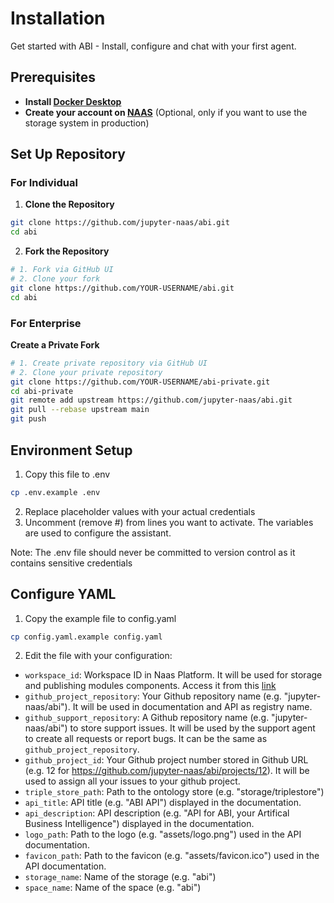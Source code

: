# Installation

Get started with ABI - Install, configure and chat with your first agent.

## Prerequisites

- **Install [Docker Desktop](https://www.docker.com/products/docker-desktop/)**
- **Create your account on [NAAS](https://naas.ai)** (Optional, only if you want to use the storage system in production)

## Set Up Repository

### For Individual

1. **Clone the Repository**
```bash
git clone https://github.com/jupyter-naas/abi.git
cd abi
```

2. **Fork the Repository**
```bash
# 1. Fork via GitHub UI
# 2. Clone your fork
git clone https://github.com/YOUR-USERNAME/abi.git
cd abi
```

### For Enterprise

**Create a Private Fork**
```bash
# 1. Create private repository via GitHub UI
# 2. Clone your private repository
git clone https://github.com/YOUR-USERNAME/abi-private.git
cd abi-private
git remote add upstream https://github.com/jupyter-naas/abi.git
git pull --rebase upstream main
git push
```

## Environment Setup

1. Copy this file to .env
```bash
cp .env.example .env
```
2. Replace placeholder values with your actual credentials
3. Uncomment (remove #) from lines you want to activate. The variables are used to configure the assistant.

Note: The .env file should never be committed to version control
as it contains sensitive credentials

## Configure YAML

1. Copy the example file to config.yaml
```bash
cp config.yaml.example config.yaml
```

2. Edit the file with your configuration:
- `workspace_id`: Workspace ID in Naas Platform. It will be used for storage and publishing modules components. Access it from this [link](https://naas.ai/account/settings)
- `github_project_repository`: Your Github repository name (e.g. "jupyter-naas/abi"). It will be used in documentation and API as registry name.
- `github_support_repository`: A Github repository name (e.g. "jupyter-naas/abi") to store support issues. It will be used by the support agent to create all requests or report bugs. It can be the same as `github_project_repository`.
- `github_project_id`: Your Github project number stored in Github URL (e.g. 12 for https://github.com/jupyter-naas/abi/projects/12). It will be used to assign all your issues to your github project.
- `triple_store_path`: Path to the ontology store (e.g. "storage/triplestore")
- `api_title`: API title (e.g. "ABI API") displayed in the documentation.
- `api_description`: API description (e.g. "API for ABI, your Artifical Business Intelligence") displayed in the documentation.
- `logo_path`: Path to the logo (e.g. "assets/logo.png") used in the API documentation.
- `favicon_path`: Path to the favicon (e.g. "assets/favicon.ico") used in the API documentation.
- `storage_name`: Name of the storage (e.g. "abi")
- `space_name`: Name of the space (e.g. "abi")